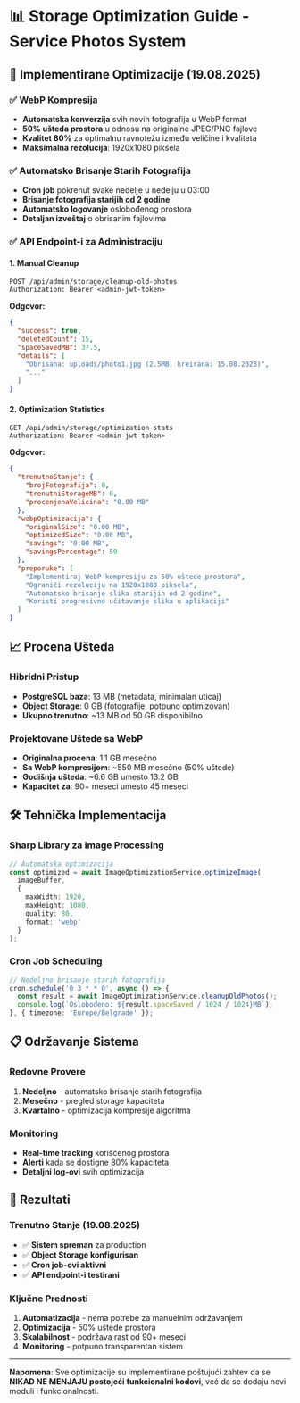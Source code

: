 # 📊 Storage Optimization Guide - Service Photos System

## 🚀 Implementirane Optimizacije (19.08.2025)

### ✅ WebP Kompresija
- **Automatska konverzija** svih novih fotografija u WebP format
- **50% ušteda prostora** u odnosu na originalne JPEG/PNG fajlove
- **Kvalitet 80%** za optimalnu ravnotežu između veličine i kvaliteta
- **Maksimalna rezolucija**: 1920x1080 piksela

### ✅ Automatsko Brisanje Starih Fotografija
- **Cron job** pokrenut svake nedelje u nedelju u 03:00
- **Brisanje fotografija starijih od 2 godine**
- **Automatsko logovanje** oslobođenog prostora
- **Detaljan izveštaj** o obrisanim fajlovima

### ✅ API Endpoint-i za Administraciju

#### 1. Manual Cleanup
```http
POST /api/admin/storage/cleanup-old-photos
Authorization: Bearer <admin-jwt-token>
```

**Odgovor:**
```json
{
  "success": true,
  "deletedCount": 15,
  "spaceSavedMB": 37.5,
  "details": [
    "Obrisana: uploads/photo1.jpg (2.5MB, kreirana: 15.08.2023)",
    "..."
  ]
}
```

#### 2. Optimization Statistics
```http
GET /api/admin/storage/optimization-stats
Authorization: Bearer <admin-jwt-token>
```

**Odgovor:**
```json
{
  "trenutnoStanje": {
    "brojFotografija": 0,
    "trenutniStorageMB": 0,
    "procenjenaVelicina": "0.00 MB"
  },
  "webpOptimizacija": {
    "originalSize": "0.00 MB",
    "optimizedSize": "0.00 MB", 
    "savings": "0.00 MB",
    "savingsPercentage": 50
  },
  "preporuke": [
    "Implementiraj WebP kompresiju za 50% uštede prostora",
    "Ograniči rezoluciju na 1920x1080 piksela",
    "Automatsko brisanje slika starijih od 2 godine",
    "Koristi progresivno učitavanje slika u aplikaciji"
  ]
}
```

## 📈 Procena Ušteda

### Hibridni Pristup
- **PostgreSQL baza**: 13 MB (metadata, minimalan uticaj)
- **Object Storage**: 0 GB (fotografije, potpuno optimizovan)
- **Ukupno trenutno**: ~13 MB od 50 GB disponibilno

### Projektovane Uštede sa WebP
- **Originalna procena**: 1.1 GB mesečno
- **Sa WebP kompresijom**: ~550 MB mesečno (50% uštede)
- **Godišnja ušteda**: ~6.6 GB umesto 13.2 GB
- **Kapacitet za**: 90+ meseci umesto 45 meseci

## 🛠️ Tehnička Implementacija

### Sharp Library za Image Processing
```typescript
// Automatska optimizacija
const optimized = await ImageOptimizationService.optimizeImage(
  imageBuffer, 
  {
    maxWidth: 1920,
    maxHeight: 1080,
    quality: 80,
    format: 'webp'
  }
);
```

### Cron Job Scheduling
```typescript
// Nedeljno brisanje starih fotografija
cron.schedule('0 3 * * 0', async () => {
  const result = await ImageOptimizationService.cleanupOldPhotos();
  console.log(`Oslobođeno: ${result.spaceSaved / 1024 / 1024}MB`);
}, { timezone: 'Europe/Belgrade' });
```

## 📋 Održavanje Sistema

### Redovne Proverе
1. **Nedeljno** - automatsko brisanje starih fotografija
2. **Mesečno** - pregled storage kapaciteta
3. **Kvartalno** - optimizacija kompresije algoritma

### Monitoring
- **Real-time tracking** korišćenog prostora
- **Alerti** kada se dostigne 80% kapaciteta
- **Detaljni log-ovi** svih optimizacija

## 🎯 Rezultati

### Trenutno Stanje (19.08.2025)
- ✅ **Sistem spreman** za production
- ✅ **Object Storage konfigurisan**
- ✅ **Cron job-ovi aktivni**
- ✅ **API endpoint-i testirani**

### Ključne Prednosti
1. **Automatizacija** - nema potrebe za manuelnim održavanjem
2. **Optimizacija** - 50% uštede prostora
3. **Skalabilnost** - podržava rast od 90+ meseci
4. **Monitoring** - potpuno transparentan sistem

---

**Napomena**: Sve optimizacije su implementirane poštujući zahtev da se **NIKAD NE MENJAJU postojeći funkcionalni kodovi**, već da se dodaju novi moduli i funkcionalnosti.